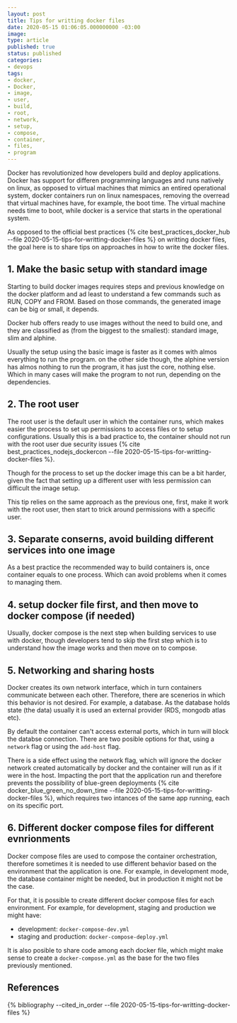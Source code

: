 ```yaml
---
layout: post
title: Tips for writting docker files
date: 2020-05-15 01:06:05.000000000 -03:00
image: 
type: article
published: true
status: published
categories:
- devops
tags:
- docker,
- Docker,
- image,
- user,
- build,
- root,
- network,
- setup,
- compose,
- container,
- files,
- program
---
```


Docker has revolutionized how developers build and deploy applications.
Docker has support for differen programming languages and runs natively on linux,
as opposed to virtual machines that mimics an entired operational system,
docker containers run on linux namespaces, removing the overread
that virtual machines have, for example, the boot time. The virtual machine
needs time to boot, while docker is a service that starts in the operational
system.

As opposed to the official best practices {% cite best_practices_docker_hub --file 2020-05-15-tips-for-writting-docker-files %} on writting docker files,
the goal here is to share tips on approaches in how to write the docker files.

## 1. Make the basic setup with standard image

Starting to build docker images requires steps and previous knowledge on the
docker platform and ad least to understand a few commands such as RUN, COPY and
FROM. Based on those commands, the generated image can be big or small, it depends.

Docker hub offers ready to use images without the need to build one, and they are
classified as (from the biggest to the smallest): standard image, slim and alphine.

Usually the setup using the basic image is faster as it comes with almos everything
to run the program. on the other side though, the alphine version has almos
nothing to run the program, it has just the core, nothing else. Which in many 
cases will make the program to not run, depending on the dependencies.

## 2. The root user

The root user is the default user in which the container runs, which makes
easier the process to set up permissions to access files or to setup configurations.
Usually this is a bad practice to, the container should not run with the root
user due security issues {% cite best_practices_nodejs_dockercon --file 2020-05-15-tips-for-writting-docker-files %}.

Though for the process to set up the docker image this can be a bit harder,
given the fact that setting up a different user with less permission can
difficult the image setup.

This tip relies on the same approach as the previous one, first, make it work
with the root user, then start to trick around permissions with a specific user.

## 3. Separate conserns, avoid building different services into one image

As a best practice the recommended way to build containers is, once container equals
to one process. Which can avoid problems when it comes to managing them.

## 4. setup docker file first, and then move to docker compose (if needed)

Usually, docker compose is the next step when building services to use with docker,
though developers tend to skip the first step which is to understand how the
image works and then move on to compose.

## 5. Networking and sharing hosts

Docker creates its own network interface, which in turn containers communicate
between each other. Therefore, there are scenerios in which this behavior
is not desired. For example, a database. As the database holds state (the data)
usually it is used an external provider (RDS, mongodb atlas etc).

By default the container can't access external ports, which in turn will
block the databse connection. There are two posible options for that, using
a `network` flag or using the `add-host` flag.

There is a side effect using the network flag, which will ignore the docker
network created automatically by docker and the container will run as if
it were in the host. Impacting the port that the application run and therefore
prevents the possibility of blue-green
deployments {% cite docker_blue_green_no_down_time --file 2020-05-15-tips-for-writting-docker-files %},
which requires two intances of the same app running, each on its specific port.

## 6. Different docker compose files for different evnrionments 

Docker compose files are used to compose the container orchestration, therefore
sometimes it is needed to use different behavior based on the environment
that the application is one. For example, in development mode, the database
container might be needed, but in production it might not be the case.

For that, it is possible to create different docker compose files for each
environment. For example, for development, staging and production we might have:

- development: `docker-compose-dev.yml`
- staging and production: `docker-compose-deploy.yml`

It is also posible to share code among each docker file, which might make
sense to create a `docker-compose.yml` as the base for the two files previously
mentioned.

## References

{% bibliography --cited_in_order --file 2020-05-15-tips-for-writting-docker-files %}
